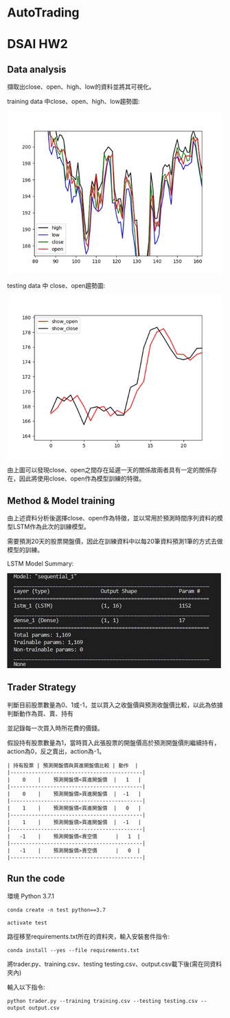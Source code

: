 # AutoTrading
# DSAI HW2

## Data analysis
   擷取出close、open、high、low的資料並將其可視化。
   
   training data 中close、open、high、low趨勢圖:
   
   ![4line](https://github.com/linzh0205/AutoTrading/blob/main/plot/4line.jpeg)
   
   
   testing data 中 close、open趨勢圖:
   
   ![close_open](https://github.com/linzh0205/AutoTrading/blob/main/plot/Figure_1.png)
   
   由上圖可以發現close、open之間存在延遲一天的關係故兩者具有一定的關係存在，因此將使用close、open作為模型訓練的特徵。
   
## Method & Model training
   由上述資料分析後選擇close、open作為特徵，並以常用於預測時間序列資料的模型LSTM作為此次的訓練模型。
   
   需要預測20天的股票開盤價，因此在訓練資料中以每20筆資料預測1筆的方式去做模型的訓練。
   
   LSTM Model Summary:
   
   ![LSTM](https://github.com/linzh0205/AutoTrading/blob/main/plot/LSTM.JPG)
   
## Trader Strategy
   判斷目前股票數量為0、1或-1，並以買入之收盤價與預測收盤價比較，以此為依據判斷動作為買、賣、持有
   
   並記錄每一次買入時所花費的價錢。
   
   假設持有股票數量為1，當時買入此張股票的開盤價高於預測開盤價則繼續持有，action為0，反之賣出，action為-1。
   ```
   | 持有股票 | 預測開盤價與買進開盤價比較 | 動作  |
   |-------------------------------------------|
   |    0    |    預測開盤價<買進開盤價  |   1   |
   |-------------------------------------------|
   |    0    |    預測開盤價>買進開盤價  |  -1   |
   |-------------------------------------------|
   |    1    |    預測開盤價<買進開盤價  |   0   |
   |-------------------------------------------|
   |    1    |    預測開盤價>買進開盤價  |  -1   |
   |-------------------------------------------|
   |   -1    |    預測開盤價<賣空價      |   1  |
   |-------------------------------------------|
   |   -1    |    預測開盤價>賣空價      |   0  |
   |-------------------------------------------| 
   ```
## Run the code
環境
Python 3.7.1
```
conda create -n test python==3.7
```
```
activate test
```
路徑移至requirements.txt所在的資料夾，輸入安裝套件指令:
```
conda install --yes --file requirements.txt
```
將trader.py、training.csv、testing testing.csv、output.csv載下後(需在同資料夾內)

輸入以下指令:
```
python trader.py --training training.csv --testing testing.csv --output output.csv
```
